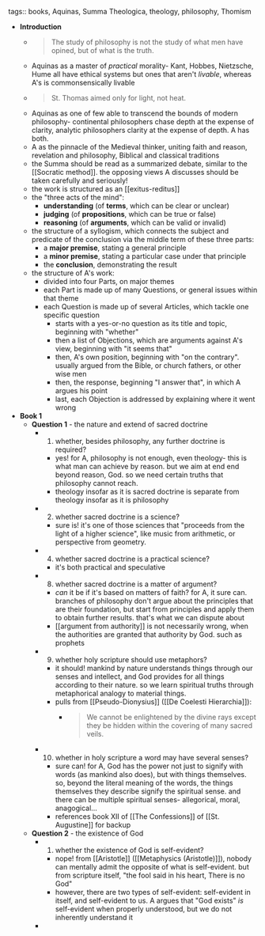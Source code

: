 tags:: books, Aquinas, Summa Theologica, theology, philosophy, Thomism

- **Introduction**
	- > The study of philosophy is not the study of what men have opined, but of what is the truth.
	- Aquinas as a master of _practical_ morality- Kant, Hobbes, Nietzsche, Hume all have ethical systems but ones that aren't _livable_, whereas A's is commonsensically livable
	- > St. Thomas aimed only for light, not heat.
	- Aquinas as one of few able to transcend the bounds of modern philosophy- continental philosophers chase depth at the expense of clarity, analytic philosophers clarity at the expense of depth. A has both.
	- A as the pinnacle of the Medieval thinker, uniting faith and reason, revelation and philosophy, Biblical and classical traditions
	- the Summa should be read as a summarized debate, similar to the [[Socratic method]]. the opposing views A discusses should be taken carefully and seriously!
	- the work is structured as an [[exitus-reditus]]
	- the "three acts of the mind":
		- **understanding** (of **terms**, which can be clear or unclear)
		- **judging** (of **propositions**, which can be true or false)
		- **reasoning** (of **arguments**, which can be valid or invalid)
	- the structure of a syllogism, which connects the subject and predicate of the conclusion via the middle term of these three parts:
		- a **major premise**, stating a general principle
		- a **minor premise**, stating a particular case under that principle
		- the **conclusion**, demonstrating the result
	- the structure of A's work:
		- divided into four Parts, on major themes
		- each Part is made up of many Questions, or general issues within that theme
		- each Question is made up of several Articles, which tackle one specific question
			- starts with a yes-or-no question as its title and topic, beginning with "whether"
			- then a list of Objections, which are arguments against A's view, beginning with "it seems that"
			- then, A's own position, beginning with "on the contrary". usually argued from the Bible, or church fathers, or other wise men
			- then, the response, beginning "I answer that", in which A argues his point
			- last, each Objection is addressed by explaining where it went wrong
- **Book 1**
	- **Question 1** - the nature and extend of sacred doctrine
		- 1. whether, besides philosophy, any further doctrine is required?
			- yes! for A, philosophy is not enough, even theology- this is what man can achieve by reason. but we aim at end end beyond reason, God. so we need certain truths that philosophy cannot reach.
			- theology insofar as it is sacred doctrine is separate from theology insofar as it is philosophy
		- 2. whether sacred doctrine is a science?
			- sure is! it's one of those sciences that "proceeds from the light of a higher science", like music from arithmetic, or perspective from geometry.
		- 4. whether sacred doctrine is a practical science?
			- it's both practical and speculative
		- 8. whether sacred doctrine is a matter of argument?
			- *can* it be if it's based on matters of faith? for A, it sure can. branches of philosophy don't argue about the principles that are their foundation, but start from principles and apply them to obtain further results. that's what we can dispute about
			- [[argument from authority]] is not necessarily wrong, when the authorities are granted that authority by God. such as prophets
		- 9. whether holy scripture should use metaphors?
			- it should! mankind by nature understands things through our senses and intellect, and God provides for all things according to their nature. so we learn spiritual truths through metaphorical analogy to material things.
			- pulls from [[Pseudo-Dionysius]] ([[De Coelesti Hierarchia]]):
				- > We cannot be enlightened by the divine rays except they be hidden within the covering of many sacred veils.
		- 10. whether in holy scripture a word may have several senses?
			- sure can! for A, God has the power not just to signify with words (as mankind also does), but with things themselves. so, beyond the literal meaning of the words, the things themselves they describe signify the spiritual sense. and there can be multiple spiritual senses- allegorical, moral, anagogical...
			- references book XII of [[The Confessions]] of [[St. Augustine]] for backup
	- **Question 2** - the existence of God
		- 1. whether the existence of God is self-evident?
			- nope! from [[Aristotle]] ([[Metaphysics (Aristotle)]]), nobody can mentally admit the opposite of what is self-evident. but from scripture itself, "the fool said in his heart, There is no God"
			- however, there are two types of self-evident: self-evident in itself, and self-evident to us. A argues that "God exists" _is_ self-evident when properly understood, but we do not inherently understand it
		-